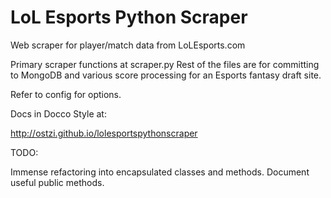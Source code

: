 LoL Esports Python Scraper
=======================

Web scraper for player/match data from LoLEsports.com

Primary scraper functions at scraper.py
Rest of the files are for committing to MongoDB and various score processing for an Esports fantasy draft site.

Refer to config for options.

Docs in Docco Style at:

http://ostzi.github.io/lolesportspythonscraper

TODO:

Immense refactoring into encapsulated classes and methods. Document useful public methods.
